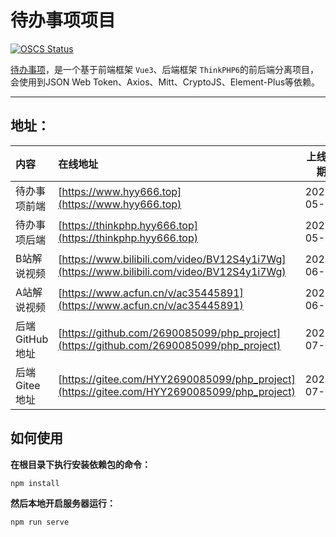 # 待办事项项目

[![OSCS Status](https://www.oscs1024.com/platform/badge/2690085099/vue3_project.git.svg?size=small)](https://www.murphysec.com/dr/GS72CaR6phOHqup2wy)

<!--注意这里的网址最后不能加“/”，否则会有格式问题-->
[待办事项](https://www.hyy666.top)，是一个基于前端框架 `Vue3`、后端框架 `ThinkPHP6`的前后端分离项目，会使用到JSON Web Token、Axios、Mitt、CryptoJS、Element-Plus等依赖。

---

## 地址：

| 内容   |                                    在线地址                                            |  上线日期  |
| :----------- | :------------------------------------------------------------------------ | :----------: |
| 待办事项前端   | [https://www.hyy666.top](https://www.hyy666.top) | 2022-05-29 |
| 待办事项后端 | [https://thinkphp.hyy666.top](https://thinkphp.hyy666.top) | 2022-05-29 |
| B站解说视频 | [https://www.bilibili.com/video/BV12S4y1i7Wg](https://www.bilibili.com/video/BV12S4y1i7Wg) | 2022-06-27 |
| A站解说视频 | [https://www.acfun.cn/v/ac35445891](https://www.acfun.cn/v/ac35445891) | 2022-06-27 |
| 后端GitHub地址 | [https://github.com/2690085099/php_project](https://github.com/2690085099/php_project) | 2022-07-03 |
| 后端Gitee地址 | [https://gitee.com/HYY2690085099/php_project](https://gitee.com/HYY2690085099/php_project) | 2022-07-07 |

## 如何使用
**在根目录下执行安装依赖包的命令：**
```
npm install
```
**然后本地开启服务器运行：**
```
npm run serve
```